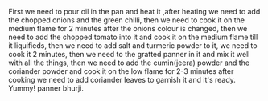 First we need to pour oil in the pan and heat it ,after heating we need to add the chopped onions and the green chilli, then we need to cook it on the medium flame for 2 minutes after the onions colour is changed, then we need to add the chopped tomato into it and cook it on the medium flame till it liquifieds, then we need to add salt and turmeric powder to it, we need to cook it 2 minutes, then we need to the gratted panner in it and mix it well with all the things, then we need to add the cumin(jeera) powder and the coriander powder and cook it on the low flame for 2-3 minutes after cooking we need to add coriander leaves to garnish it and it's ready. Yummy! panner bhurji.
